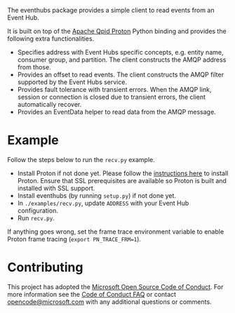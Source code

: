 The eventhubs package provides a simple client to read events from an Event Hub.

It is built on top of the [Apache Qpid Proton](https://qpid.apache.org/proton/) Python binding and provides the following extra functionalities.
* Specifies address with Event Hubs specific concepts, e.g. entity name, consumer group, and partition. The client constructs the AMQP address from those.
* Provides an offset to read events. The client constructs the AMQP filter supported by the Event Hubs service.
* Provides fault tolerance with transient errors. When the AMQP link, session or connection is closed due to transient errors, the client automatically recover.
* Provides an EventData helper to read data from the AMQP message.


# Example

Follow the steps below to run the `recv.py` example.
* Install Proton if not done yet. Please follow the [instructions here](https://git-wip-us.apache.org/repos/asf?p=qpid-proton.git;a=blob;f=INSTALL.md;hb=0.17.0) to install Proton. Ensure that SSL prerequisites are available so Proton is built and installed with SSL support.
* Install eventhubs (by running `setup.py`) if not done yet.
* In `./examples/recv.py`, update `ADDRESS` with your Event Hub configuration.
* Run `recv.py`.

If anything goes wrong, set the frame trace environment variable to enable Proton frame tracing (`export PN_TRACE_FRM=1`).

# Contributing

This project has adopted the [Microsoft Open Source Code of Conduct](https://opensource.microsoft.com/codeofconduct/). For more information see the [Code of Conduct FAQ](https://opensource.microsoft.com/codeofconduct/faq/) or contact [opencode@microsoft.com](mailto:opencode@microsoft.com) with any additional questions or comments.
